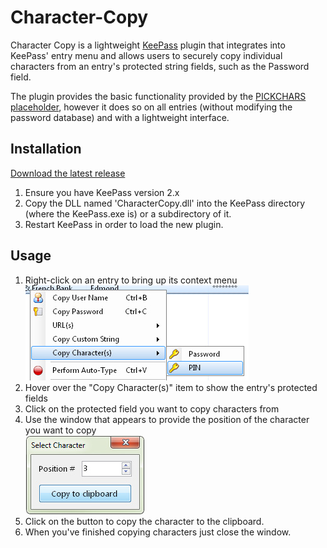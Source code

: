 # Character-Copy

Character Copy is a lightweight [KeePass](http://keepass.info/) plugin that integrates into KeePass' entry menu and allows users to securely copy individual characters from an entry's protected string fields, such as the Password field.

The plugin provides the basic functionality provided by the [PICKCHARS placeholder](https://keepass.info/help/base/placeholders.html#pickchars), however it does so on all entries (without modifying the password database) and with a lightweight interface.


## Installation

[Download the latest release](https://github.com/SketchingDev/Character-Copy/releases)

1. Ensure you have KeePass version 2.x
2. Copy the DLL named 'CharacterCopy.dll' into the KeePass directory (where the KeePass.exe is) or a subdirectory of it.
3. Restart KeePass in order to load the new plugin.

## Usage
1. Right-click on an entry to bring up its context menu
   ![](./doc/pin-location.jpg)
2. Hover over the "Copy Character(s)" item to show the entry's protected fields
3. Click on the protected field you want to copy characters from
4. Use the window that appears to provide the position of the character you want to copy  
   ![](./doc/copy-to-clipboard.jpg)
5. Click on the button to copy the character to the clipboard.
6. When you've finished copying characters just close the window.
